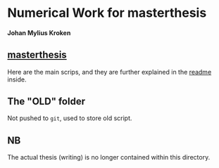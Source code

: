 # Numerical Work for masterthesis

#### Johan Mylius Kroken



## [masterthesis](masterthesis)
Here are the main scrips, and they are further explained in the [readme](masterthesis/README.md) inside. 

## The "OLD" folder
Not pushed to `git`, used to store old script. 

## NB
The actual thesis (writing) is no longer contained within this directory. 
